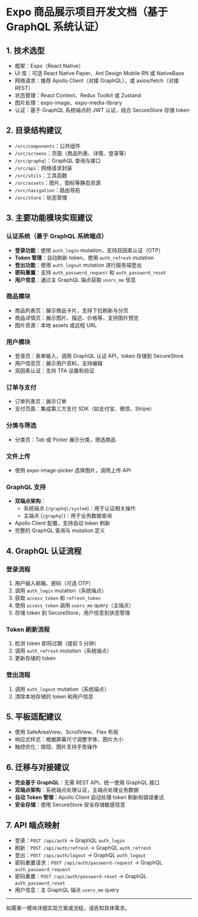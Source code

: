 # Expo 商品展示项目开发文档（基于 GraphQL 系统认证）

## 1. 技术选型
- 框架：Expo（React Native）
- UI 库：可选 React Native Paper、Ant Design Mobile RN 或 NativeBase
- 网络请求：推荐 Apollo Client（对接 GraphQL），或 axios/fetch（对接 REST）
- 状态管理：React Context、Redux Toolkit 或 Zustand
- 图片处理：expo-image、expo-media-library
- 认证：基于 GraphQL 系统端点的 JWT 认证，结合 SecureStore 存储 token

## 2. 目录结构建议
- `/src/components`：公共组件
- `/src/screens`：页面（商品列表、详情、登录等）
- `/src/graphql`：GraphQL 查询与接口
- `/src/api`：网络请求封装
- `/src/utils`：工具函数
- `/src/assets`：图片、图标等静态资源
- `/src/navigation`：路由导航
- `/src/store`：状态管理

## 3. 主要功能模块实现建议

### 认证系统（基于 GraphQL 系统端点）
- **登录功能**：使用 `auth_login` mutation，支持双因素认证（OTP）
- **Token 管理**：自动刷新 token，使用 `auth_refresh` mutation
- **登出功能**：使用 `auth_logout` mutation 进行服务端登出
- **密码重置**：支持 `auth_password_request` 和 `auth_password_reset`
- **用户信息**：通过主 GraphQL 端点获取 `users_me` 信息

### 商品模块
- 商品列表页：展示商品卡片，支持下拉刷新与分页
- 商品详情页：展示图片、描述、价格等，支持图片预览
- 图片资源：本地 assets 或远程 URL

### 用户模块
- 登录页：表单输入，调用 GraphQL 认证 API，token 存储到 SecureStore
- 用户信息页：展示用户资料，支持编辑
- 双因素认证：支持 TFA 设置和验证

### 订单与支付
- 订单列表页：展示订单
- 支付页面：集成第三方支付 SDK（如支付宝、微信、Stripe）

### 分类与筛选
- 分类页：Tab 或 Picker 展示分类，筛选商品

### 文件上传
- 使用 expo-image-picker 选择图片，调用上传 API

### GraphQL 支持
- **双端点架构**：
  - 系统端点 (`/graphql/system`)：用于认证相关操作
  - 主端点 (`/graphql`)：用于业务数据查询
- Apollo Client 配置，支持自动 token 刷新
- 完整的 GraphQL 查询与 mutation 定义

## 4. GraphQL 认证流程

### 登录流程
1. 用户输入邮箱、密码（可选 OTP）
2. 调用 `auth_login` mutation（系统端点）
3. 获取 `access_token` 和 `refresh_token`
4. 使用 `access_token` 调用 `users_me` query（主端点）
5. 存储 token 到 SecureStore，用户信息到状态管理

### Token 刷新流程
1. 检测 token 即将过期（提前 5 分钟）
2. 调用 `auth_refresh` mutation（系统端点）
3. 更新存储的 token

### 登出流程
1. 调用 `auth_logout` mutation（系统端点）
2. 清除本地存储的 token 和用户信息

## 5. 平板适配建议
- 使用 SafeAreaView、ScrollView、Flex 布局
- 响应式样式：根据屏幕尺寸调整字体、图片大小
- 触控优化：按钮、图片支持手势操作

## 6. 迁移与对接建议
- **完全基于 GraphQL**：无需 REST API，统一使用 GraphQL 接口
- **双端点架构**：系统端点处理认证，主端点处理业务数据
- **自动 Token 管理**：Apollo Client 自动处理 token 刷新和错误重试
- **安全存储**：使用 SecureStore 安全存储敏感信息

## 7. API 端点映射
- 登录：`POST /api/auth` → GraphQL `auth_login`
- 刷新：`POST /api/auth/refresh` → GraphQL `auth_refresh`
- 登出：`POST /api/auth/logout` → GraphQL `auth_logout`
- 密码重置请求：`POST /api/auth/password-request` → GraphQL `auth_password_request`
- 密码重置：`POST /api/auth/password-reset` → GraphQL `auth_password_reset`
- 用户信息：主 GraphQL 端点 `users_me` query

---

如需某一模块详细实现方案或流程，请告知具体需求。
